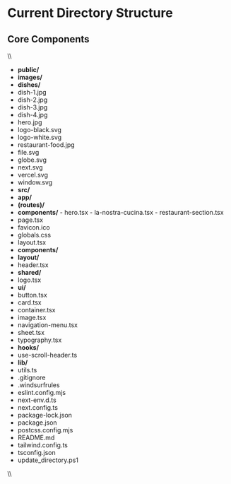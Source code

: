﻿# Current Directory Structure

## Core Components

\\\
- **public/**
 - **images/**
  - **dishes/**
   - dish-1.jpg
   - dish-2.jpg
   - dish-3.jpg
   - dish-4.jpg
  - hero.jpg
  - logo-black.svg
  - logo-white.svg
  - restaurant-food.jpg
 - file.svg
 - globe.svg
 - next.svg
 - vercel.svg
 - window.svg
- **src/**
 - **app/**
  - **(routes)/**
   - **components/**
    - hero.tsx
    - la-nostra-cucina.tsx
    - restaurant-section.tsx
   - page.tsx
  - favicon.ico
  - globals.css
  - layout.tsx
 - **components/**
  - **layout/**
   - header.tsx
  - **shared/**
   - logo.tsx
  - **ui/**
   - button.tsx
   - card.tsx
   - container.tsx
   - image.tsx
   - navigation-menu.tsx
   - sheet.tsx
   - typography.tsx
 - **hooks/**
  - use-scroll-header.ts
 - **lib/**
  - utils.ts
- .gitignore
- .windsurfrules
- eslint.config.mjs
- next-env.d.ts
- next.config.ts
- package-lock.json
- package.json
- postcss.config.mjs
- README.md
- tailwind.config.ts
- tsconfig.json
- update_directory.ps1

\\\


